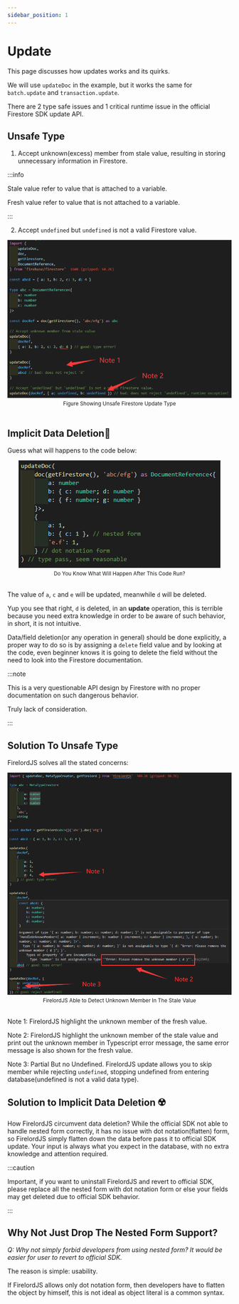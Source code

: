 ```yaml
---
sidebar_position: 1
---
```


# Update

This page discusses how updates works and its quirks.

We will use `updateDoc` in the example, but it works the same for `batch.update` and `transaction.update`.

There are 2 type safe issues and 1 critical runtime issue in the official Firestore SDK update API.

## Unsafe Type

1. Accept unknown(excess) member from stale value, resulting in storing unnecessary information in Firestore.

:::info

Stale value refer to value that is attached to a variable.

Fresh value refer to value that is not attached to a variable.

:::

2. Accept `undefined` but `undefined` is not a valid Firestore value.

<div align='center'>
    <img src='https://github.com/tylim88/FirelordJSDoc/blob/main/static/firelord/update1.png?raw=true' /></div>
<div align='center'>
    <small>Figure Showing Unsafe Firestore Update Type</small>
</div>
<br/>

## Implicit Data Deletion🦤

Guess what will happens to the code below:

<div align='center'>
    <img src='https://github.com/tylim88/FirelordJSDoc/blob/main/static/firelord/update2.png?raw=true' /></div>
<div align='center'>
    <small>Do You Know What Will Happen After This Code Run?</small>
</div>
<br/>

The value of `a`, `c` and `e` will be updated, meanwhile `d` will be deleted.

Yup you see that right, `d` is deleted, in an **update** operation, this is terrible because you need extra knowledge in order to be aware of such behavior, in short, it is not intuitive.

Data/field deletion(or any operation in general) should be done explicitly, a proper way to do so is by assigning a `delete` field value and by looking at the code, even beginner knows it is going to delete the field without the need to look into the Firestore documentation.

:::note

This is a very questionable API design by Firestore with no proper documentation on such dangerous behavior.

Truly lack of consideration.

:::

## Solution To Unsafe Type

FirelordJS solves all the stated concerns:

<div align='center'>
    <img src='https://github.com/tylim88/FirelordJSDoc/blob/main/static/firelord/update3.png?raw=true' /></div>
<div align='center'>
    <small>FirelordJS Able to Detect Unknown Member In The Stale Value</small>
</div>
<br/>

Note 1: FirelordJS highlight the unknown member of the fresh value.

Note 2: FirelordJS highlight the unknown member of the stale value and print out the unknown member in Typescript error message, the same error message is also shown for the fresh value.

Note 3: Partial But no Undefined. FirelordJS update allows you to skip member while rejecting `undefined`, stopping undefined from entering database(undefined is not a valid data type).

## Solution to Implicit Data Deletion ☢️

How FirelordJS circumvent data deletion? While the official SDK not able to handle nested form correctly, it has no issue with dot notation(flatten) form, so FirelordJS simply flatten down the data before pass it to official SDK update. Your input is always what you expect in the database, with no extra knowledge and attention required.

:::caution

Important, if you want to uninstall FirelordJS and revert to official SDK, please replace all the nested form with dot notation form or else your fields may get deleted due to official SDK behavior.

:::

## Why Not Just Drop The Nested Form Support?

_Q: Why not simply forbid developers from using nested form? It would be easier for user to revert to official SDK._

The reason is simple: usability.

If FirelordJS allows only dot notation form, then developers have to flatten the object by himself, this is not ideal as object literal is a common syntax.
